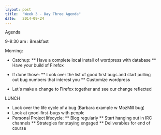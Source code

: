 ```yaml
---
layout: post
title:  "Week 3 - Day Three Agenda"
date:   2014-09-24
---
```



Agenda

9-9:30 am :  Breakfast

Morning:

* Catchup:
** Have a complete local install of wordpress with database
** Have your build of Firefox

* If done those:
** Look over the list of good first bugs and start pulling out bug numbers that interest you
** Customize wordpress

* Let's make a change to Firefox together and see our change reflected

LUNCH

* Look over the life cycle of a bug (Barbara example w MozMill bug)
* Look at good-first-bugs with people
* Personal Project lifecycle:
** Blog regularly
** Start hanging out in IRC channels
** Strategies for staying engaged
** Deliverables for end of course


